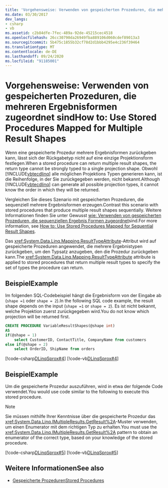 ```yaml
---
title: 'Vorgehensweise: Verwenden von gespeicherten Prozeduren, die mehreren Ergebnisformen zugeordnet sind'
ms.date: 03/30/2017
dev_langs:
- csharp
- vb
ms.assetid: c2b84dfe-7fec-489a-92de-45215cec4518
ms.openlocfilehash: 26cc30790da26949fba889106d060cdef89013a3
ms.sourcegitcommit: 5b475c1855b32cf78d2d1bbb4295e4c236f39464
ms.translationtype: MT
ms.contentlocale: de-DE
ms.lasthandoff: 09/24/2020
ms.locfileid: "91185001"
---
```

# <a name="how-to-use-stored-procedures-mapped-for-multiple-result-shapes"></a><span data-ttu-id="f72c2-102">Vorgehensweise: Verwenden von gespeicherten Prozeduren, die mehreren Ergebnisformen zugeordnet sind</span><span class="sxs-lookup"><span data-stu-id="f72c2-102">How to: Use Stored Procedures Mapped for Multiple Result Shapes</span></span>

<span data-ttu-id="f72c2-103">Wenn eine gespeicherte Prozedur mehrere Ergebnisformen zurückgeben kann, lässt sich der Rückgabetyp nicht auf eine einzige Projektionsform festlegen.</span><span class="sxs-lookup"><span data-stu-id="f72c2-103">When a stored procedure can return multiple result shapes, the return type cannot be strongly typed to a single projection shape.</span></span> <span data-ttu-id="f72c2-104">Obwohl [!INCLUDE[vbtecdlinq](../../../../../../includes/vbtecdlinq-md.md)] alle möglichen Projektions Typen generieren kann, ist die Reihenfolge, in der Sie zurückgegeben werden, nicht bekannt.</span><span class="sxs-lookup"><span data-stu-id="f72c2-104">Although [!INCLUDE[vbtecdlinq](../../../../../../includes/vbtecdlinq-md.md)] can generate all possible projection types, it cannot know the order in which they will be returned.</span></span>  
  
 <span data-ttu-id="f72c2-105">Vergleichen Sie dieses Szenario mit gespeicherten Prozeduren, die sequenziell mehrere Ergebnisformen erzeugen.</span><span class="sxs-lookup"><span data-stu-id="f72c2-105">Contrast this scenario with stored procedures that produce multiple result shapes sequentially.</span></span> <span data-ttu-id="f72c2-106">Weitere Informationen finden Sie unter Gewusst [wie: Verwenden von gespeicherten Prozeduren, die sequenziellen Ergebnis Formen zugeordnet](how-to-use-stored-procedures-mapped-for-sequential-result-shapes.md)sind.</span><span class="sxs-lookup"><span data-stu-id="f72c2-106">For more information, see [How to: Use Stored Procedures Mapped for Sequential Result Shapes](how-to-use-stored-procedures-mapped-for-sequential-result-shapes.md).</span></span>  
  
 <span data-ttu-id="f72c2-107">Das <xref:System.Data.Linq.Mapping.ResultTypeAttribute>-Attribut wird auf gespeicherte Prozeduren angewendet, die mehrere Ergebnistypen zurückgeben, um den Typsatz anzugeben, den die Prozedur zurückgeben kann.</span><span class="sxs-lookup"><span data-stu-id="f72c2-107">The <xref:System.Data.Linq.Mapping.ResultTypeAttribute> attribute is applied to stored procedures that return multiple result types to specify the set of types the procedure can return.</span></span>  
  
## <a name="example"></a><span data-ttu-id="f72c2-108">Beispiel</span><span class="sxs-lookup"><span data-stu-id="f72c2-108">Example</span></span>  

 <span data-ttu-id="f72c2-109">Im folgenden SQL-Codebeispiel hängt die Ergebnisform von der Eingabe ab (`shape =1` oder `shape = 2`).</span><span class="sxs-lookup"><span data-stu-id="f72c2-109">In the following SQL code example, the result shape depends on the input (`shape =1` or `shape = 2`).</span></span> <span data-ttu-id="f72c2-110">Es ist nicht bekannt, welche Projektion zuerst zurückgegeben wird.</span><span class="sxs-lookup"><span data-stu-id="f72c2-110">You do not know which projection will be returned first.</span></span>  
  
``` sql
CREATE PROCEDURE VariableResultShapes(@shape int)  
AS  
if(@shape = 1)  
    select CustomerID, ContactTitle, CompanyName from customers  
else if(@shape = 2)  
    select OrderID, ShipName from orders  
```  
  
 [!code-csharp[DLinqSprox#4](../../../../../../samples/snippets/csharp/VS_Snippets_Data/DLinqSprox/cs/northwind-sprox.cs#4)]
 [!code-vb[DLinqSprox#4](../../../../../../samples/snippets/visualbasic/VS_Snippets_Data/DLinqSprox/vb/northwind-sprox.vb#4)]  
  
## <a name="example"></a><span data-ttu-id="f72c2-111">Beispiel</span><span class="sxs-lookup"><span data-stu-id="f72c2-111">Example</span></span>  

 <span data-ttu-id="f72c2-112">Um die gespeicherte Prozedur auszuführen, wird in etwa der folgende Code verwendet.</span><span class="sxs-lookup"><span data-stu-id="f72c2-112">You would use code similar to the following to execute this stored procedure.</span></span>  
  
> [!NOTE]
> <span data-ttu-id="f72c2-113">Sie müssen mithilfe Ihrer Kenntnisse über die gespeicherte Prozedur das <xref:System.Data.Linq.IMultipleResults.GetResult%2A>-Muster verwenden, um einen Enumerator mit dem richtigen Typ zu erhalten.</span><span class="sxs-lookup"><span data-stu-id="f72c2-113">You must use the <xref:System.Data.Linq.IMultipleResults.GetResult%2A> pattern to obtain an enumerator of the correct type, based on your knowledge of the stored procedure.</span></span>  
  
 [!code-csharp[DLinqSprox#5](../../../../../../samples/snippets/csharp/VS_Snippets_Data/DLinqSprox/cs/Program.cs#5)]
 [!code-vb[DLinqSprox#5](../../../../../../samples/snippets/visualbasic/VS_Snippets_Data/DLinqSprox/vb/Module1.vb#5)]  
  
## <a name="see-also"></a><span data-ttu-id="f72c2-114">Weitere Informationen</span><span class="sxs-lookup"><span data-stu-id="f72c2-114">See also</span></span>

- [<span data-ttu-id="f72c2-115">Gespeicherte Prozeduren</span><span class="sxs-lookup"><span data-stu-id="f72c2-115">Stored Procedures</span></span>](stored-procedures.md)
